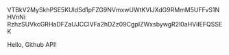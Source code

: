 VTBkV2MySkhPSE5KUldSd1pFZG9NVmxwUWtKVlJXdG9RMmM5UFFvS1NHVnNi
RzhzSUVkcGRHaDFZaUJCClVFa2hDZz09CgpIZWxsbywgR2l0aHViIEFQSSEK

Hello, Github API!
